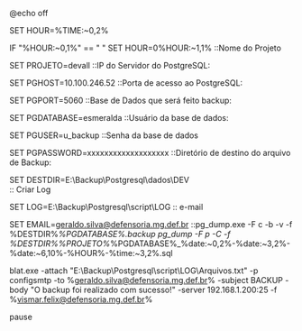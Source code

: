 @echo off

SET HOUR=%TIME:~0,2%

IF "%HOUR:~0,1%" == " " SET HOUR=0%HOUR:~1,1%
::Nome do Projeto

SET PROJETO=devall
::IP do Servidor do PostgreSQL:

SET PGHOST=10.100.246.52
::Porta de acesso ao PostgreSQL:

SET PGPORT=5060
::Base de Dados que será feito backup:

SET PGDATABASE=esmeralda
::Usuário da base de dados:

SET PGUSER=u_backup
::Senha da base de dados

SET PGPASSWORD=xxxxxxxxxxxxxxxxxxx
::Diretório de destino do arquivo de Backup:

SET DESTDIR=E:\Backup\Postgresql\dados\DEV\
:: Criar Log

SET LOG=E:\Backup\Postgresql\script\LOG
:: e-mail

SET EMAIL=geraldo.silva@defensoria.mg.def.br
::pg_dump.exe -F c -b -v -f %DESTDIR%_%PGDATABASE%.backup
pg_dump -F p -C -f %DESTDIR%%PROJETO%_%PGDATABASE%_%date:~0,2%-%date:~3,2%-%date:~6,10%-%HOUR%-%time:~3,2%.sql

blat.exe -attach "E:\Backup\Postgresql\script\LOG\Arquivos.txt" -p configsmtp -to %geraldo.silva@defensoria.mg.def.br% -subject BACKUP -body "O backup foi realizado com sucesso!" -server 192.168.1.200:25 -f %vismar.felix@defensoria.mg.def.br%

pause
